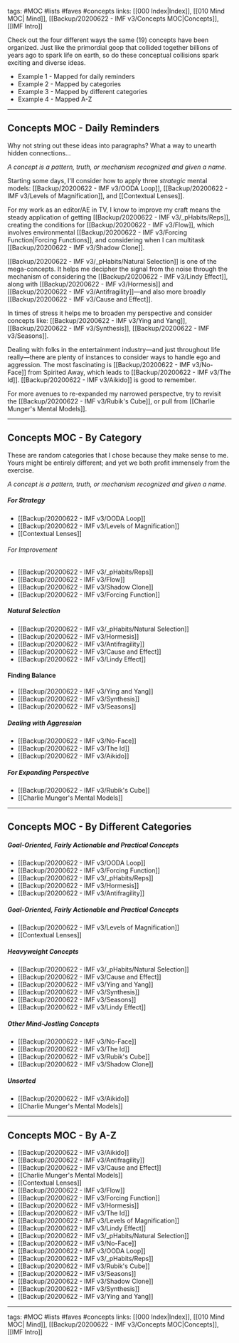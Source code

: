 tags: #MOC #lists #faves #concepts
links: [[000 Index|Index]], [[010 Mind MOC| Mind]], [[Backup/20200622 - IMF v3/Concepts MOC|Concepts]], [[IMF Intro]]

Check out the four different ways the same (19) concepts have been organized. Just like the primordial goop that collided together billions of years ago to spark life on earth, so do these conceptual collisions spark exciting and diverse ideas.


- Example 1 - Mapped for daily reminders
- Example 2 - Mapped by categories
- Example 3 - Mapped by different categories
- Example 4 - Mapped A-Z

---
## Concepts MOC - Daily Reminders
Why not string out these ideas into paragraphs? What a way to unearth hidden connections...

*A concept is a pattern, truth, or mechanism recognized and given a name.*

Starting some days, I'll consider how to apply three *strategic* mental models: [[Backup/20200622 - IMF v3/OODA Loop]], [[Backup/20200622 - IMF v3/Levels of Magnification]], and [[Contextual Lenses]].

For my work as an editor/AE in TV, I know to improve my craft means the steady application of getting [[Backup/20200622 - IMF v3/_pHabits/Reps]], creating the conditions for [[Backup/20200622 - IMF v3/Flow]], which involves environmental  [[Backup/20200622 - IMF v3/Forcing Function|Forcing Functions]], and considering when I can multitask [[Backup/20200622 - IMF v3/Shadow Clone]]. 


[[Backup/20200622 - IMF v3/_pHabits/Natural Selection]] is one of the mega-concepts. It helps me decipher the signal from the noise through the mechanism of considering the [[Backup/20200622 - IMF v3/Lindy Effect]], along with [[Backup/20200622 - IMF v3/Hormesis]] and [[Backup/20200622 - IMF v3/Antifragility]]—and also more broadly [[Backup/20200622 - IMF v3/Cause and Effect]].

In times of stress it helps me to broaden my perspective and consider concepts like: [[Backup/20200622 - IMF v3/Ying and Yang]], [[Backup/20200622 - IMF v3/Synthesis]], [[Backup/20200622 - IMF v3/Seasons]].

Dealing with folks in the entertainment industry—and just throughout life really—there are plenty of instances to consider ways to handle ego and aggression. The most fascinating is [[Backup/20200622 - IMF v3/No-Face]] from Spirited Away, which leads to [[Backup/20200622 - IMF v3/The Id]]. [[Backup/20200622 - IMF v3/Aikido]] is good to remember.

For more avenues to re-expanded my narrowed perspectve, try to revisit the [[Backup/20200622 - IMF v3/Rubik's Cube]], or pull from [[Charlie Munger's Mental Models]].


---
## Concepts MOC - By Category
These are random categories that I chose because they make sense to me. Yours might be entirely different; and yet we both profit immensely from the exercise.

*A concept is a pattern, truth, or mechanism recognized and given a name.*

##### For Strategy
- [[Backup/20200622 - IMF v3/OODA Loop]]
- [[Backup/20200622 - IMF v3/Levels of Magnification]]  
- [[Contextual Lenses]]

###### For Improvement
- [[Backup/20200622 - IMF v3/_pHabits/Reps]] 
- [[Backup/20200622 - IMF v3/Flow]]
- [[Backup/20200622 - IMF v3/Shadow Clone]]
- [[Backup/20200622 - IMF v3/Forcing Function]] 

##### Natural Selection
- [[Backup/20200622 - IMF v3/_pHabits/Natural Selection]]
- [[Backup/20200622 - IMF v3/Hormesis]]
- [[Backup/20200622 - IMF v3/Antifragility]]
- [[Backup/20200622 - IMF v3/Cause and Effect]]
- [[Backup/20200622 - IMF v3/Lindy Effect]] 

#### Finding Balance
- [[Backup/20200622 - IMF v3/Ying and Yang]]
- [[Backup/20200622 - IMF v3/Synthesis]]
- [[Backup/20200622 - IMF v3/Seasons]]

##### Dealing with Aggression
- [[Backup/20200622 - IMF v3/No-Face]]
- [[Backup/20200622 - IMF v3/The Id]]
- [[Backup/20200622 - IMF v3/Aikido]] 

##### For Expanding Perspective
- [[Backup/20200622 - IMF v3/Rubik's Cube]]
- [[Charlie Munger's Mental Models]]

---
## Concepts MOC - By Different Categories

##### Goal-Oriented, Fairly Actionable and Practical Concepts
- [[Backup/20200622 - IMF v3/OODA Loop]]
- [[Backup/20200622 - IMF v3/Forcing Function]] 
- [[Backup/20200622 - IMF v3/_pHabits/Reps]] 
- [[Backup/20200622 - IMF v3/Hormesis]]
- [[Backup/20200622 - IMF v3/Antifragility]]

##### Goal-Oriented, Fairly Actionable and Practical Concepts
- [[Backup/20200622 - IMF v3/Levels of Magnification]]  
- [[Contextual Lenses]]

##### Heavyweight Concepts
- [[Backup/20200622 - IMF v3/_pHabits/Natural Selection]]
- [[Backup/20200622 - IMF v3/Cause and Effect]]
- [[Backup/20200622 - IMF v3/Ying and Yang]]
- [[Backup/20200622 - IMF v3/Synthesis]]
- [[Backup/20200622 - IMF v3/Seasons]]
- [[Backup/20200622 - IMF v3/Lindy Effect]] 

##### Other Mind-Jostling Concepts
- [[Backup/20200622 - IMF v3/No-Face]]
- [[Backup/20200622 - IMF v3/The Id]]
- [[Backup/20200622 - IMF v3/Rubik's Cube]]
- [[Backup/20200622 - IMF v3/Shadow Clone]]

##### Unsorted
- [[Backup/20200622 - IMF v3/Aikido]] 
- [[Charlie Munger's Mental Models]]

---
## Concepts MOC - By A-Z
- [[Backup/20200622 - IMF v3/Aikido]] 
- [[Backup/20200622 - IMF v3/Antifragility]]
- [[Backup/20200622 - IMF v3/Cause and Effect]]
- [[Charlie Munger's Mental Models]]
- [[Contextual Lenses]]
- [[Backup/20200622 - IMF v3/Flow]]
- [[Backup/20200622 - IMF v3/Forcing Function]] 
- [[Backup/20200622 - IMF v3/Hormesis]]
- [[Backup/20200622 - IMF v3/The Id]]
- [[Backup/20200622 - IMF v3/Levels of Magnification]]  
- [[Backup/20200622 - IMF v3/Lindy Effect]] 
- [[Backup/20200622 - IMF v3/_pHabits/Natural Selection]]
- [[Backup/20200622 - IMF v3/No-Face]]
- [[Backup/20200622 - IMF v3/OODA Loop]]
- [[Backup/20200622 - IMF v3/_pHabits/Reps]] 
- [[Backup/20200622 - IMF v3/Rubik's Cube]]
- [[Backup/20200622 - IMF v3/Seasons]]
- [[Backup/20200622 - IMF v3/Shadow Clone]]
- [[Backup/20200622 - IMF v3/Synthesis]]
- [[Backup/20200622 - IMF v3/Ying and Yang]]

---
tags: #MOC #lists #faves #concepts
links: [[000 Index|Index]], [[010 Mind MOC| Mind]], [[Backup/20200622 - IMF v3/Concepts MOC|Concepts]], [[IMF Intro]]